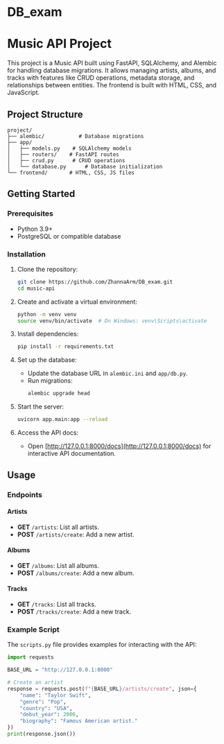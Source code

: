 # DB_exam
# Music API Project

This project is a Music API built using FastAPI, SQLAlchemy, and Alembic for handling database migrations. It allows managing artists, albums, and tracks with features like CRUD operations, metadata storage, and relationships between entities. The frontend is built with HTML, CSS, and JavaScript.

## Project Structure

```
project/
├── alembic/           # Database migrations
├── app/
│   ├── models.py    # SQLAlchemy models
│   ├── routers/    # FastAPI routes
│   ├── crud.py      # CRUD operations
│   └── database.py      # Database initialization
└── frontend/       # HTML, CSS, JS files
```

## Getting Started

### Prerequisites

- Python 3.9+
- PostgreSQL or compatible database

### Installation

1. Clone the repository:
   ```bash
   git clone https://github.com/ZhannaArm/DB_exam.git
   cd music-api
   ```

2. Create and activate a virtual environment:
   ```bash
   python -m venv venv
   source venv/bin/activate  # On Windows: venv\Scripts\activate
   ```

3. Install dependencies:
   ```bash
   pip install -r requirements.txt
   ```

4. Set up the database:
   - Update the database URL in `alembic.ini` and `app/db.py`.
   - Run migrations:
     ```bash
     alembic upgrade head
     ```

5. Start the server:
   ```bash
   uvicorn app.main:app --reload
   ```

6. Access the API docs:
   - Open [http://127.0.0.1:8000/docs](http://127.0.0.1:8000/docs) for interactive API documentation.

## Usage

### Endpoints

#### Artists
- **GET** `/artists`: List all artists.
- **POST** `/artists/create`: Add a new artist.

#### Albums
- **GET** `/albums`: List all albums.
- **POST** `/albums/create`: Add a new album.

#### Tracks
- **GET** `/tracks`: List all tracks.
- **POST** `/tracks/create`: Add a new track.

### Example Script

The `scripts.py` file provides examples for interacting with the API:

```python
import requests

BASE_URL = "http://127.0.0.1:8000"

# Create an artist
response = requests.post(f"{BASE_URL}/artists/create", json={
    "name": "Taylor Swift",
    "genre": "Pop",
    "country": "USA",
    "debut_year": 2006,
    "biography": "Famous American artist."
})
print(response.json())
```
